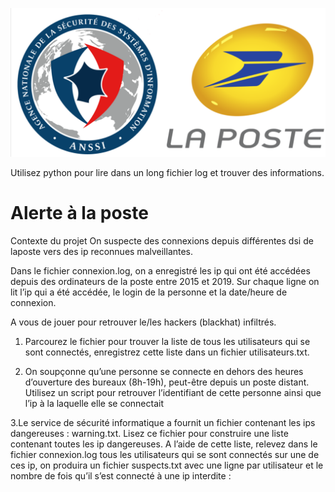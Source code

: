 ![anssiposte](anssiposte.jpg)

Utilisez python pour lire dans un long fichier log et trouver des informations.
# Alerte à la poste
Contexte du projet
On suspecte des connexions depuis différentes dsi de laposte vers des ip reconnues malveillantes.

Dans le fichier connexion.log, on a enregistré les ip qui ont été accédées depuis des ordinateurs
de la poste entre 2015 et 2019. Sur chaque ligne on lit l’ip qui a été accédée, le login de la 
personne et la date/heure de connexion.

A vous de jouer pour retrouver le/les hackers (blackhat) infiltrés.

1. Parcourez le fichier pour trouver la liste de tous les utilisateurs qui se sont connectés,
enregistrez cette liste dans un fichier utilisateurs.txt.

2. On soupçonne qu’une personne se connecte en dehors des heures d’ouverture des bureaux (8h-19h), 
peut-être depuis un poste distant. Utilisez un script pour retrouver l’identifiant de cette 
personne ainsi que l’ip à la laquelle elle se connectait

3.Le service de sécurité informatique a fournit un fichier contenant les ips dangereuses : warning.txt. 
Lisez ce fichier pour construire une liste contenant toutes les ip dangereuses. A l’aide de cette liste, 
relevez dans le fichier connexion.log  tous les utilisateurs qui se sont connectés sur une de ces ip, 
on produira un fichier suspects.txt avec une ligne par utilisateur et le nombre de fois qu’il s’est connecté à une ip interdite :
